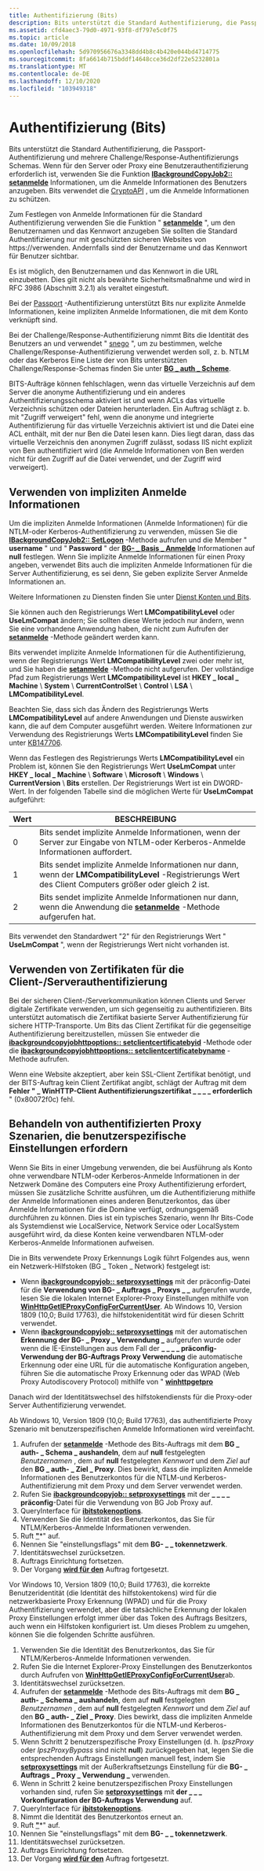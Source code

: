 ```yaml
---
title: Authentifizierung (Bits)
description: Bits unterstützt die Standard Authentifizierung, die Passport-Authentifizierung und mehrere Challenge/Response-Authentifizierungs Schemas.
ms.assetid: cfd4aec3-79d0-4971-93f8-df797e5c0f75
ms.topic: article
ms.date: 10/09/2018
ms.openlocfilehash: 5d970956676a3348dd4b8c4b420e044bd4714775
ms.sourcegitcommit: 8fa6614b715bddf14648cce36d2df22e5232801a
ms.translationtype: MT
ms.contentlocale: de-DE
ms.lasthandoff: 12/10/2020
ms.locfileid: "103949318"
---
```

# <a name="authentication-bits"></a>Authentifizierung (Bits)

Bits unterstützt die Standard Authentifizierung, die Passport-Authentifizierung und mehrere Challenge/Response-Authentifizierungs Schemas. Wenn für den Server oder Proxy eine Benutzerauthentifizierung erforderlich ist, verwenden Sie die Funktion [**IBackgroundCopyJob2:: setanmelde**](/windows/desktop/api/Bits1_5/nf-bits1_5-ibackgroundcopyjob2-setcredentials) Informationen, um die Anmelde Informationen des Benutzers anzugeben. Bits verwendet die [CryptoAPI](/windows/desktop/SecCrypto/cryptography-portal) , um die Anmelde Informationen zu schützen.

Zum Festlegen von Anmelde Informationen für die Standard Authentifizierung verwenden Sie die Funktion " [**setanmelde**](/windows/desktop/api/Bits1_5/nf-bits1_5-ibackgroundcopyjob2-setcredentials) ", um den Benutzernamen und das Kennwort anzugeben Sie sollten die Standard Authentifizierung nur mit geschützten sicheren Websites von https://verwenden. Andernfalls sind der Benutzername und das Kennwort für Benutzer sichtbar. 

Es ist möglich, den Benutzernamen und das Kennwort in die URL einzubetten. Dies gilt nicht als bewährte Sicherheitsmaßnahme und wird in RFC 3986 (Abschnitt 3.2.1) als veraltet eingestuft.

Bei der [Passport](/windows/desktop/WinHttp/passport-authentication-in-winhttp) -Authentifizierung unterstützt Bits nur explizite Anmelde Informationen, keine impliziten Anmelde Informationen, die mit dem Konto verknüpft sind.

Bei der Challenge/Response-Authentifizierung nimmt Bits die Identität des Benutzers an und verwendet " [snego](../com/snego.md) ", um zu bestimmen, welche Challenge/Response-Authentifizierung verwendet werden soll, z. b. NTLM oder das Kerberos Eine Liste der von Bits unterstützten Challenge/Response-Schemas finden Sie unter [**BG \_ auth \_ Scheme**](/windows/desktop/api/Bits1_5/ne-bits1_5-bg_auth_scheme).

BITS-Aufträge können fehlschlagen, wenn das virtuelle Verzeichnis auf dem Server die anonyme Authentifizierung und ein anderes Authentifizierungsschema aktiviert ist und wenn ACLs das virtuelle Verzeichnis schützen oder Dateien herunterladen. Ein Auftrag schlägt z. b. mit "Zugriff verweigert" fehl, wenn die anonyme und integrierte Authentifizierung für das virtuelle Verzeichnis aktiviert ist und die Datei eine ACL enthält, mit der nur Ben die Datei lesen kann. Dies liegt daran, dass das virtuelle Verzeichnis den anonymen Zugriff zulässt, sodass IIS nicht explizit von Ben authentifiziert wird (die Anmelde Informationen von Ben werden nicht für den Zugriff auf die Datei verwendet, und der Zugriff wird verweigert).

## <a name="using-implicit-credentials"></a>Verwenden von impliziten Anmelde Informationen

Um die impliziten Anmelde Informationen (Anmelde Informationen) für die NTLM-oder Kerberos-Authentifizierung zu verwenden, müssen Sie die [**IBackgroundCopyJob2:: SetLogon**](/windows/desktop/api/Bits1_5/nf-bits1_5-ibackgroundcopyjob2-setcredentials) -Methode aufrufen und die Member " **username** " und " **Password** " der [**BG- \_ Basis \_ Anmelde**](/windows/desktop/api/Bits1_5/ns-bits1_5-bg_basic_credentials) Informationen auf **null** festlegen. Wenn Sie implizite Anmelde Informationen für einen Proxy angeben, verwendet Bits auch die impliziten Anmelde Informationen für die Server Authentifizierung, es sei denn, Sie geben explizite Server Anmelde Informationen an.

Weitere Informationen zu Diensten finden Sie unter [Dienst Konten und Bits](service-accounts-and-bits.md).

Sie können auch den Registrierungs Wert **LMCompatibilityLevel** oder **UseLmCompat** ändern; Sie sollten diese Werte jedoch nur ändern, wenn Sie eine vorhandene Anwendung haben, die nicht zum Aufrufen der [**setanmelde**](/windows/desktop/api/Bits1_5/nf-bits1_5-ibackgroundcopyjob2-setcredentials) -Methode geändert werden kann.

Bits verwendet implizite Anmelde Informationen für die Authentifizierung, wenn der Registrierungs Wert **LMCompatibilityLevel** zwei oder mehr ist, und Sie haben die [**setanmelde**](/windows/desktop/api/Bits1_5/nf-bits1_5-ibackgroundcopyjob2-setcredentials) -Methode nicht aufgerufen. Der vollständige Pfad zum Registrierungs Wert **LMCompatibilityLevel** ist **HKEY \_ local \_ Machine** \\ **System** \\ **CurrentControlSet** \\ **Control** \\ **LSA** \\ **LMCompatibilityLevel**.

Beachten Sie, dass sich das Ändern des Registrierungs Werts **LMCompatibilityLevel** auf andere Anwendungen und Dienste auswirken kann, die auf dem Computer ausgeführt werden. Weitere Informationen zur Verwendung des Registrierungs Werts **LMCompatibilityLevel** finden Sie unter [KB147706](https://support.microsoft.com/kb/147706).

Wenn das Festlegen des Registrierungs Werts **LMCompatibilityLevel** ein Problem ist, können Sie den Registrierungs Wert **UseLmCompat** unter **HKEY \_ local \_ Machine** \\ **Software** \\ **Microsoft** \\ **Windows** \\ **CurrentVersion** \\ **Bits** erstellen. Der Registrierungs Wert ist ein DWORD-Wert. In der folgenden Tabelle sind die möglichen Werte für **UseLmCompat** aufgeführt:

|Wert|BESCHREIBUNG|
|-|-|
| 0     | Bits sendet implizite Anmelde Informationen, wenn der Server zur Eingabe von NTLM-oder Kerberos-Anmelde Informationen auffordert.                                                                                           |
| 1     | Bits sendet implizite Anmelde Informationen nur dann, wenn der **LMCompatibilityLevel** -Registrierungs Wert des Client Computers größer oder gleich 2 ist.<br/>     |
| 2     | Bits sendet implizite Anmelde Informationen nur dann, wenn die Anwendung die [**setanmelde**](/windows/desktop/api/Bits1_5/nf-bits1_5-ibackgroundcopyjob2-setcredentials) -Methode aufgerufen hat.<br/> |

Bits verwendet den Standardwert "2" für den Registrierungs Wert " **UseLmCompat** ", wenn der Registrierungs Wert nicht vorhanden ist.

## <a name="using-certificates-for-clientserver-authentication"></a>Verwenden von Zertifikaten für die Client-/Serverauthentifizierung

Bei der sicheren Client-/Serverkommunikation können Clients und Server digitale Zertifikate verwenden, um sich gegenseitig zu authentifizieren. Bits unterstützt automatisch die Zertifikat basierte Server Authentifizierung für sichere HTTP-Transporte. Um Bits das Client Zertifikat für die gegenseitige Authentifizierung bereitzustellen, müssen Sie entweder die [**ibackgroundcopyjobhttpoptions:: setclientcertificatebyid**](/windows/desktop/api/Bits2_5/nf-bits2_5-ibackgroundcopyjobhttpoptions-setclientcertificatebyid) -Methode oder die [**ibackgroundcopyjobhttpoptions:: setclientcertificatebyname**](/windows/desktop/api/Bits2_5/nf-bits2_5-ibackgroundcopyjobhttpoptions-setclientcertificatebyname) -Methode aufrufen.

Wenn eine Website akzeptiert, aber kein SSL-Client Zertifikat benötigt, und der BITS-Auftrag kein Client Zertifikat angibt, schlägt der Auftrag mit dem **Fehler " \_ WinHTTP-Client Authentifizierungszertifikat \_ \_ \_ \_ erforderlich** " (0x80072f0c) fehl.

## <a name="how-to-handle-authenticated-proxy-scenarios-that-require-user-specific-settings"></a>Behandeln von authentifizierten Proxy Szenarien, die benutzerspezifische Einstellungen erfordern

Wenn Sie Bits in einer Umgebung verwenden, die bei Ausführung als Konto ohne verwendbare NTLM-oder Kerberos-Anmelde Informationen in der Netzwerk Domäne des Computers eine Proxy Authentifizierung erfordert, müssen Sie zusätzliche Schritte ausführen, um die Authentifizierung mithilfe der Anmelde Informationen eines anderen Benutzerkontos, das über Anmelde Informationen für die Domäne verfügt, ordnungsgemäß durchführen zu können. Dies ist ein typisches Szenario, wenn Ihr Bits-Code als Systemdienst wie LocalService, Network Service oder LocalSystem ausgeführt wird, da diese Konten keine verwendbaren NTLM-oder Kerberos-Anmelde Informationen aufweisen.

Die in Bits verwendete Proxy Erkennungs Logik führt Folgendes aus, wenn ein Netzwerk-Hilfstoken (BG \_ Token \_ Network) festgelegt ist:

-   Wenn [**ibackgroundcopyjob:: setproxysettings**](/windows/desktop/api/Bits/nf-bits-ibackgroundcopyjob-setproxysettings) mit der präconfig-Datei für die **Verwendung von BG- \_ Auftrags \_ Proxys \_ \_** aufgerufen wurde, lesen Sie die lokalen Internet Explorer-Proxy Einstellungen mithilfe von [**WinHttpGetIEProxyConfigForCurrentUser**](/windows/desktop/api/winhttp/nf-winhttp-winhttpgetieproxyconfigforcurrentuser). Ab Windows 10, Version 1809 (10,0; Build 17763), die hilfstokenidentität wird für diesen Schritt verwendet.
-   Wenn [**ibackgroundcopyjob:: setproxysettings**](/windows/desktop/api/Bits/nf-bits-ibackgroundcopyjob-setproxysettings) mit der automatischen **Erkennung der BG- \_ Proxy \_ Verwendung \_** aufgerufen wurde oder wenn die IE-Einstellungen aus dem Fall der **\_ \_ \_ \_ präconfig-Verwendung der BG-Auftrags Proxy Verwendung** die automatische Erkennung oder eine URL für die automatische Konfiguration angeben, führen Sie die automatische Proxy Erkennung oder das WPAD (Web Proxy Autodiscovery Protocol) mithilfe von " [**winhttpgetpro**](/windows/desktop/api/winhttp/nf-winhttp-winhttpgetproxyforurl)

Danach wird der Identitätswechsel des hilfstokendiensts für die Proxy-oder Server Authentifizierung verwendet.

Ab Windows 10, Version 1809 (10,0; Build 17763), das authentifizierte Proxy Szenario mit benutzerspezifischen Anmelde Informationen wird vereinfacht.

1.  Aufrufen der [**setanmelde**](/windows/desktop/api/Bits1_5/nf-bits1_5-ibackgroundcopyjob2-setcredentials) -Methode des Bits-Auftrags mit dem **BG \_ auth- \_ Schema \_ aushandeln**, dem auf **null** festgelegten *Benutzernamen* , dem auf **null** festgelegten *Kennwort* und dem *Ziel* auf den **BG \_ auth- \_ Ziel \_ Proxy**. Dies bewirkt, dass die impliziten Anmelde Informationen des Benutzerkontos für die NTLM-und Kerberos-Authentifizierung mit dem Proxy und dem Server verwendet werden.
2.  Rufen Sie [**ibackgroundcopyjob:: setproxysettings**](/windows/desktop/api/Bits/nf-bits-ibackgroundcopyjob-setproxysettings) mit der **\_ \_ \_ \_ präconfig**-Datei für die Verwendung von BG Job Proxy auf.
3.  QueryInterface für [**ibitstokenoptions**](/windows/desktop/api/Bits4_0/nn-bits4_0-ibitstokenoptions).
4.  Verwenden Sie die Identität des Benutzerkontos, das Sie für NTLM/Kerberos-Anmelde Informationen verwenden.
5.  Ruft [**"**](/windows/desktop/api/Bits4_0/nf-bits4_0-ibitstokenoptions-sethelpertoken)*" auf.
6. Nennen Sie "einstellungsflags" mit dem **BG- \_ \_ tokennetzwerk**. [](/windows/desktop/api/Bits4_0/nf-bits4_0-ibitstokenoptions-sethelpertokenflags)
7. Identitätswechsel zurücksetzen.
8. Auftrags Einrichtung fortsetzen.
9. Der Vorgang [**wird für den**](/windows/desktop/api/Bits/nf-bits-ibackgroundcopyjob-resume) Auftrag fortgesetzt.

Vor Windows 10, Version 1809 (10,0; Build 17763), die korrekte Benutzeridentität (die Identität des hilfstokentokens) wird für die netzwerkbasierte Proxy Erkennung (WPAD) und für die Proxy Authentifizierung verwendet, aber die tatsächliche Erkennung der lokalen Proxy Einstellungen erfolgt immer über das Token des Auftrags Besitzers, auch wenn ein Hilfstoken konfiguriert ist. Um dieses Problem zu umgehen, können Sie die folgenden Schritte ausführen.

1.  Verwenden Sie die Identität des Benutzerkontos, das Sie für NTLM/Kerberos-Anmelde Informationen verwenden.
2.  Rufen Sie die Internet Explorer-Proxy Einstellungen des Benutzerkontos durch Aufrufen von [**WinHttpGetIEProxyConfigForCurrentUser**](/windows/desktop/api/winhttp/nf-winhttp-winhttpgetieproxyconfigforcurrentuser)ab.
3.  Identitätswechsel zurücksetzen.
4.  Aufrufen der [**setanmelde**](/windows/desktop/api/Bits1_5/nf-bits1_5-ibackgroundcopyjob2-setcredentials) -Methode des Bits-Auftrags mit dem **BG \_ auth- \_ Schema \_ aushandeln**, dem auf **null** festgelegten *Benutzernamen* , dem auf **null** festgelegten *Kennwort* und dem *Ziel* auf den **BG \_ auth- \_ Ziel \_ Proxy**. Dies bewirkt, dass die impliziten Anmelde Informationen des Benutzerkontos für die NTLM-und Kerberos-Authentifizierung mit dem Proxy und dem Server verwendet werden.
5.  Wenn Schritt 2 benutzerspezifische Proxy Einstellungen (d. h. *lpszProxy* oder *lpszProxyBypass* sind nicht **null**) zurückgegeben hat, legen Sie die entsprechenden Auftrags Einstellungen manuell fest, indem Sie [**setproxysettings**](/windows/desktop/api/Bits/nf-bits-ibackgroundcopyjob-setproxysettings) mit der Außerkraftsetzungs Einstellung für die **BG- \_ Auftrags \_ Proxy \_ Verwendung \_** verwenden.
6.  Wenn in Schritt 2 keine benutzerspezifischen Proxy Einstellungen vorhanden sind, rufen Sie [**setproxysettings**](/windows/desktop/api/Bits/nf-bits-ibackgroundcopyjob-setproxysettings) mit **der \_ \_ \_ Vorkonfiguration der BG-Auftrags Verwendung** auf.
7.  QueryInterface für [**ibitstokenoptions**](/windows/desktop/api/Bits4_0/nn-bits4_0-ibitstokenoptions).
8.  Nimmt die Identität des Benutzerkontos erneut an.
9.  Ruft [**"**](/windows/desktop/api/Bits4_0/nf-bits4_0-ibitstokenoptions-sethelpertoken)*" auf.
10. Nennen Sie "einstellungsflags" mit dem **BG- \_ \_ tokennetzwerk**. [](/windows/desktop/api/Bits4_0/nf-bits4_0-ibitstokenoptions-sethelpertokenflags)
11. Identitätswechsel zurücksetzen.
12. Auftrags Einrichtung fortsetzen.
13. Der Vorgang [**wird für den**](/windows/desktop/api/Bits/nf-bits-ibackgroundcopyjob-resume) Auftrag fortgesetzt.

